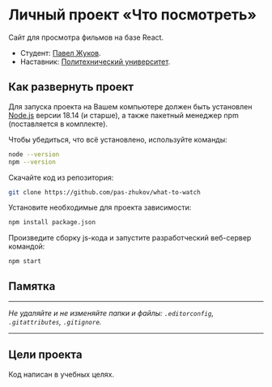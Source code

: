 # Личный проект «Что посмотреть»

Сайт для просмотра фильмов на базе React.

* Студент: [Павел Жуков](https://up.htmlacademy.ru/univer-js3/3/user/2441757).
* Наставник: [Политехнический университет](https://htmlacademy.ru/profile/id2433073).

## Как развернуть проект

Для запуска проекта на Вашем компьютере должен быть установлен [Node.js](https://nodejs.org/en/download) версии 18.14 (и старше), а также пакетный менеджер npm (поставляется в комплекте).

Чтобы убедиться, что всё установлено, используйте команды:
```bash
node --version
npm --version
```

Скачайте код из репозитория:

```bash
git clone https://github.com/pas-zhukov/what-to-watch
```

Установите необходимые для проекта зависимости:

```bash
npm install package.json
```

Произведите сборку js-кода и запустите разработческий веб-сервер командой:

```shell
npm start
```

## Памятка

---

_Не удаляйте и не изменяйте папки и файлы:_
_`.editorconfig`, `.gitattributes`, `.gitignore`._

---

## Цели проекта

Код написан в учебных целях.
